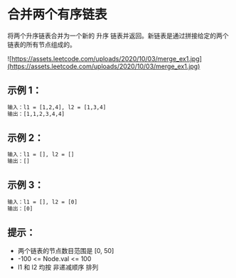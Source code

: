 # 合并两个有序链表

将两个升序链表合并为一个新的 升序 链表并返回。新链表是通过拼接给定的两个链表的所有节点组成的。


![https://assets.leetcode.com/uploads/2020/10/03/merge_ex1.jpg](https://assets.leetcode.com/uploads/2020/10/03/merge_ex1.jpg)
## 示例 1：

```txt
输入：l1 = [1,2,4], l2 = [1,3,4]
输出：[1,1,2,3,4,4]
```

## 示例 2：

```txt
输入：l1 = [], l2 = []
输出：[]
```

## 示例 3：

```txt
输入：l1 = [], l2 = [0]
输出：[0]
```



## 提示：

-   两个链表的节点数目范围是 [0, 50]
-   -100 <= Node.val <= 100
-   l1 和 l2 均按 非递减顺序 排列
